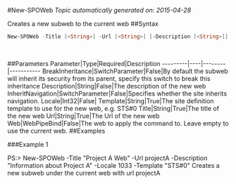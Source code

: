 #New-SPOWeb
*Topic automatically generated on: 2015-04-28*

Creates a new subweb to the current web
##Syntax
```powershell
New-SPOWeb -Title [<String>] -Url [<String>] [-Description [<String>]] [-Locale [<Int32>]] -Template [<String>] [-BreakInheritance [<SwitchParameter>]] [-InheritNavigation [<SwitchParameter>]] [-Web [<WebPipeBind>]]
```
&nbsp;

##Parameters
Parameter|Type|Required|Description
---------|----|--------|-----------
BreakInheritance|SwitchParameter|False|By default the subweb will inherit its security from its parent, specify this switch to break this inheritance
Description|String|False|The description of the new web
InheritNavigation|SwitchParameter|False|Specifies whether the site inherits navigation.
Locale|Int32|False|
Template|String|True|The site definition template to use for the new web, e.g. STS#0
Title|String|True|The title of the new web
Url|String|True|The Url of the new web
Web|WebPipeBind|False|The web to apply the command to. Leave empty to use the current web.
##Examples

###Example 1
    
PS:> New-SPOWeb -Title "Project A Web" -Url projectA -Description "Information about Project A" -Locale 1033 -Template "STS#0"
Creates a new subweb under the current web with url projectA
